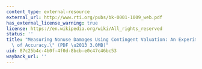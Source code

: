```yaml
---
content_type: external-resource
external_url: http://www.rti.org/pubs/bk-0001-1009_web.pdf
has_external_license_warning: true
license: https://en.wikipedia.org/wiki/All_rights_reserved
status: ''
title: "Measuring Nonuse Damages Using Contingent Valuation: An Experimental Evaluation\
  \ of Accuracy.\" (PDF \u2013 3.0MB)"
uid: 87c25b4c-4b0f-4f0d-8bcb-e0c47c46bc53
wayback_url: ''
---
```

